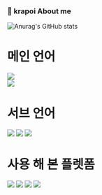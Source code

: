 ### 🌱 krapoi About me



![Anurag's GitHub stats](https://github-readme-stats.vercel.app/api?username=krapoi&show_icons=true&theme=cobalt)

<div>
  <div>
    <h1>메인 언어</h1>
    <img src="https://img.shields.io/badge/Java-red?style=for-the-badge&logo=java&logoColor=white"/><br>
    <img src="https://img.shields.io/badge/Kotlin-purple?style=for-the-badge&logo=kotlin&logoColor=white"/>
    <h1>서브 언어</h1>
    <img src="https://img.shields.io/badge/Python-blue?style=for-the-badge&logo=python&logoColor=white"/>
    <img src="https://img.shields.io/badge/MySQL-orange?style=for-the-badge&logo=mysql&logoColor=white"/>
    <img src="https://img.shields.io/badge/C%23-blue?style=for-the-badge&logo=Csharp&logoColor=white"/>
  </div>
  <h1>사용 해 본 플렛폼</h1>
  <div>
    <img src="https://img.shields.io/badge/Android-green?style=for-the-badge&logo=android&logoColor=white"/>
    <img src="https://img.shields.io/badge/Spring-green?style=for-the-badge&logo=spring&logoColor=white"/>
    <img src="https://img.shields.io/badge/SpringBoot-green?style=for-the-badge&logo=springboot&logoColor=white"/>
    <img src="https://img.shields.io/badge/Unity-black?style=for-the-badge&logo=unity&logoColor=white"/> 
  </div>
</div>

<!--
**krapoi/krapoi** is a ✨ _special_ ✨ repository because its `README.md` (this file) appears on your GitHub profile.

Here are some ideas to get you started:

- 🔭 I’m currently working on ...
- 🌱 I’m currently learning ...
- 👯 I’m looking to collaborate on ...
- 🤔 I’m looking for help with ...
- 💬 Ask me about ...
- 📫 How to reach me: ...
- 😄 Pronouns: ...
- ⚡ Fun fact: ...
-->
